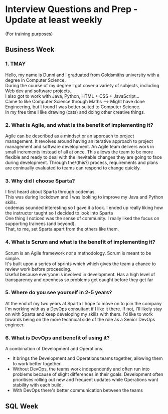 # Interview Questions and Prep - Update at least weekly
(For training purposes)  

## Business Week

### 1. TMAY
Hello, my name is Dunni and I graduated from Goldsmiths university with a degree in Computer Science.  
During the course of my degree I got cover a variety of subjects, including Web dev and software projects.  
I also got to work with Java, Python, HTML + CSS + JavaScript...  
Came to like Computer Science through Maths --> Might have done Engineering, but I found I was better suited to Computer Science.  
In my free time I like drawing (cats) and doing other creative things.

### 2. What is Agile, and what is the benefit of implementing it?
Agile can be described as a mindset or an approach to project management. It revolves around having an iterative approach to project management and software development. An Agile team delivers work in small increments instead of all at once. This allows the team to be more flexible and ready to deal with the inevitable changes they are going to face during development. Through the/(this?) process, requirements and plans are coninually evaluated to teams can respond to change quickly.  

### 3. Why did I choose Sparta?  
I first heard about Sparta through codemas.  
This was during lockdown and I was looking to improve my Java and Python skills.  
codemas sounded interesting so I gave it a look. I ended up really liking how the instructor taught so I decided to look into Sparta  
One thing I noticed was the sense of community. I really liked the focus on supporting trainees (and beyond).  
That, to me, set Sparta apart from the others like them.  

### 4. What is Scrum and what is the benefit of implementing it?
Scrum is an Agile framework *not* a methodology. Scrum is meant to be simple.  
It's built upon a series of sprints which which gives the team a chance to review work before proceeding.  
Useful because everyone is involved in development. Has a high level of transparency and openness so problems get caught before they get far

### 5. Where do you see yourself in 2-5 years?
At the end of my two years at Sparta I hope to move on to join the company I'm working with as a DevOps consultant if I like it there. If not, I'll likely stay on with Sparta and keep developing my skills with them. I'd like to work towards being on the more technical side of the role as a Senior DevOps engineer.

### 6. What is DevOps and benefit of using it?
A combination of Development and Operations.  
- It brings the Development and Operations teams together, allowing them to work better together.
- Without DevOps, the teams work independently and often run into problems because of slight differences in their goals. Development often prioritises rolling out new and frequent updates while Operations want stability with each build.
- With DevOps there's better communication between the teams

## SQL Week
